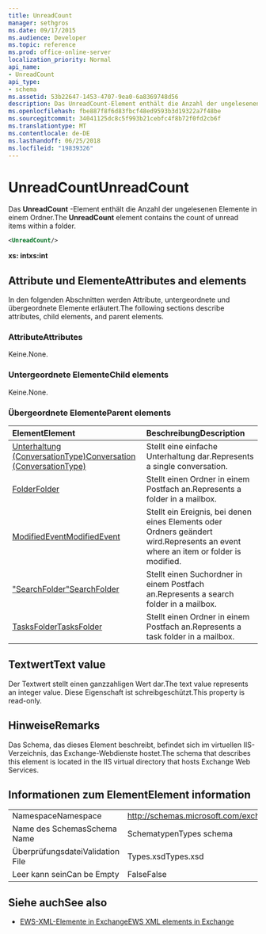 ```yaml
---
title: UnreadCount
manager: sethgros
ms.date: 09/17/2015
ms.audience: Developer
ms.topic: reference
ms.prod: office-online-server
localization_priority: Normal
api_name:
- UnreadCount
api_type:
- schema
ms.assetid: 53b22647-1453-4707-9ea0-6a8369748d56
description: Das UnreadCount-Element enthält die Anzahl der ungelesenen Elemente in einem Ordner.
ms.openlocfilehash: fbe887f8f6d83fbcf48ed9593b3d19322a7f48be
ms.sourcegitcommit: 34041125dc8c5f993b21cebfc4f8b72f0fd2cb6f
ms.translationtype: MT
ms.contentlocale: de-DE
ms.lasthandoff: 06/25/2018
ms.locfileid: "19839326"
---
```

# <a name="unreadcount"></a><span data-ttu-id="e1dc7-103">UnreadCount</span><span class="sxs-lookup"><span data-stu-id="e1dc7-103">UnreadCount</span></span>

<span data-ttu-id="e1dc7-104">Das **UnreadCount** -Element enthält die Anzahl der ungelesenen Elemente in einem Ordner.</span><span class="sxs-lookup"><span data-stu-id="e1dc7-104">The **UnreadCount** element contains the count of unread items within a folder.</span></span> 
  
```XML
<UnreadCount/>
```

 <span data-ttu-id="e1dc7-105">**xs: int**</span><span class="sxs-lookup"><span data-stu-id="e1dc7-105">**xs:int**</span></span>
## <a name="attributes-and-elements"></a><span data-ttu-id="e1dc7-106">Attribute und Elemente</span><span class="sxs-lookup"><span data-stu-id="e1dc7-106">Attributes and elements</span></span>

<span data-ttu-id="e1dc7-107">In den folgenden Abschnitten werden Attribute, untergeordnete und übergeordnete Elemente erläutert.</span><span class="sxs-lookup"><span data-stu-id="e1dc7-107">The following sections describe attributes, child elements, and parent elements.</span></span>
  
### <a name="attributes"></a><span data-ttu-id="e1dc7-108">Attribute</span><span class="sxs-lookup"><span data-stu-id="e1dc7-108">Attributes</span></span>

<span data-ttu-id="e1dc7-109">Keine.</span><span class="sxs-lookup"><span data-stu-id="e1dc7-109">None.</span></span>
  
### <a name="child-elements"></a><span data-ttu-id="e1dc7-110">Untergeordnete Elemente</span><span class="sxs-lookup"><span data-stu-id="e1dc7-110">Child elements</span></span>

<span data-ttu-id="e1dc7-111">Keine.</span><span class="sxs-lookup"><span data-stu-id="e1dc7-111">None.</span></span>
  
### <a name="parent-elements"></a><span data-ttu-id="e1dc7-112">Übergeordnete Elemente</span><span class="sxs-lookup"><span data-stu-id="e1dc7-112">Parent elements</span></span>

|<span data-ttu-id="e1dc7-113">**Element**</span><span class="sxs-lookup"><span data-stu-id="e1dc7-113">**Element**</span></span>|<span data-ttu-id="e1dc7-114">**Beschreibung**</span><span class="sxs-lookup"><span data-stu-id="e1dc7-114">**Description**</span></span>|
|:-----|:-----|
|[<span data-ttu-id="e1dc7-115">Unterhaltung (ConversationType)</span><span class="sxs-lookup"><span data-stu-id="e1dc7-115">Conversation (ConversationType)</span></span>](conversation-conversationtype.md) <br/> |<span data-ttu-id="e1dc7-116">Stellt eine einfache Unterhaltung dar.</span><span class="sxs-lookup"><span data-stu-id="e1dc7-116">Represents a single conversation.</span></span>  <br/> |
|[<span data-ttu-id="e1dc7-117">Folder</span><span class="sxs-lookup"><span data-stu-id="e1dc7-117">Folder</span></span>](folder.md) <br/> |<span data-ttu-id="e1dc7-118">Stellt einen Ordner in einem Postfach an.</span><span class="sxs-lookup"><span data-stu-id="e1dc7-118">Represents a folder in a mailbox.</span></span>  <br/> |
|[<span data-ttu-id="e1dc7-119">ModifiedEvent</span><span class="sxs-lookup"><span data-stu-id="e1dc7-119">ModifiedEvent</span></span>](modifiedevent.md) <br/> |<span data-ttu-id="e1dc7-120">Stellt ein Ereignis, bei denen eines Elements oder Ordners geändert wird.</span><span class="sxs-lookup"><span data-stu-id="e1dc7-120">Represents an event where an item or folder is modified.</span></span>  <br/> |
|[<span data-ttu-id="e1dc7-121">"SearchFolder"</span><span class="sxs-lookup"><span data-stu-id="e1dc7-121">SearchFolder</span></span>](searchfolder.md) <br/> |<span data-ttu-id="e1dc7-122">Stellt einen Suchordner in einem Postfach an.</span><span class="sxs-lookup"><span data-stu-id="e1dc7-122">Represents a search folder in a mailbox.</span></span>  <br/> |
|[<span data-ttu-id="e1dc7-123">TasksFolder</span><span class="sxs-lookup"><span data-stu-id="e1dc7-123">TasksFolder</span></span>](tasksfolder.md) <br/> |<span data-ttu-id="e1dc7-124">Stellt einen Ordner in einem Postfach an.</span><span class="sxs-lookup"><span data-stu-id="e1dc7-124">Represents a task folder in a mailbox.</span></span>  <br/> |
   
## <a name="text-value"></a><span data-ttu-id="e1dc7-125">Textwert</span><span class="sxs-lookup"><span data-stu-id="e1dc7-125">Text value</span></span>

<span data-ttu-id="e1dc7-126">Der Textwert stellt einen ganzzahligen Wert dar.</span><span class="sxs-lookup"><span data-stu-id="e1dc7-126">The text value represents an integer value.</span></span> <span data-ttu-id="e1dc7-127">Diese Eigenschaft ist schreibgeschützt.</span><span class="sxs-lookup"><span data-stu-id="e1dc7-127">This property is read-only.</span></span>
  
## <a name="remarks"></a><span data-ttu-id="e1dc7-128">Hinweise</span><span class="sxs-lookup"><span data-stu-id="e1dc7-128">Remarks</span></span>

<span data-ttu-id="e1dc7-129">Das Schema, das dieses Element beschreibt, befindet sich im virtuellen IIS-Verzeichnis, das Exchange-Webdienste hostet.</span><span class="sxs-lookup"><span data-stu-id="e1dc7-129">The schema that describes this element is located in the IIS virtual directory that hosts Exchange Web Services.</span></span>
  
## <a name="element-information"></a><span data-ttu-id="e1dc7-130">Informationen zum Element</span><span class="sxs-lookup"><span data-stu-id="e1dc7-130">Element information</span></span>

|||
|:-----|:-----|
|<span data-ttu-id="e1dc7-131">Namespace</span><span class="sxs-lookup"><span data-stu-id="e1dc7-131">Namespace</span></span>  <br/> |http://schemas.microsoft.com/exchange/services/2006/types  <br/> |
|<span data-ttu-id="e1dc7-132">Name des Schemas</span><span class="sxs-lookup"><span data-stu-id="e1dc7-132">Schema Name</span></span>  <br/> |<span data-ttu-id="e1dc7-133">Schematypen</span><span class="sxs-lookup"><span data-stu-id="e1dc7-133">Types schema</span></span>  <br/> |
|<span data-ttu-id="e1dc7-134">Überprüfungsdatei</span><span class="sxs-lookup"><span data-stu-id="e1dc7-134">Validation File</span></span>  <br/> |<span data-ttu-id="e1dc7-135">Types.xsd</span><span class="sxs-lookup"><span data-stu-id="e1dc7-135">Types.xsd</span></span>  <br/> |
|<span data-ttu-id="e1dc7-136">Leer kann sein</span><span class="sxs-lookup"><span data-stu-id="e1dc7-136">Can be Empty</span></span>  <br/> |<span data-ttu-id="e1dc7-137">False</span><span class="sxs-lookup"><span data-stu-id="e1dc7-137">False</span></span>  <br/> |
   
## <a name="see-also"></a><span data-ttu-id="e1dc7-138">Siehe auch</span><span class="sxs-lookup"><span data-stu-id="e1dc7-138">See also</span></span>



- [<span data-ttu-id="e1dc7-139">EWS-XML-Elemente in Exchange</span><span class="sxs-lookup"><span data-stu-id="e1dc7-139">EWS XML elements in Exchange</span></span>](ews-xml-elements-in-exchange.md)

